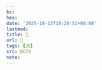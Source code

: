 ```yaml
---
bc:
hex:
date: '2025-10-13T10:28:51+08:00'
lastmod:
title: 􄗷
url: 􄗷
tags: [㳚]
src: DCCV
note:
---
```

